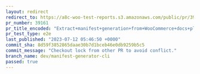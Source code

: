 ```yaml
---
layout: redirect
redirect_to: https://a8c-woo-test-reports.s3.amazonaws.com/public/pr/39161/e2e/index.html
pr_number: 39161
pr_title_encoded: "Extract+manifest+generation+from+WooCommerce+docs+plugin+into+a+CLI+tool"
pr_test_type: e2e
last_published: "2023-07-12 05:46:50 +0000"
commit_sha: 8d59f3852865daae30b7d1bceb46e0db9259b5c5
commit_message: "Checkout lock from other PR to avoid conflict."
branch_name: dev/manifest-generator-cli
passed: true
---
```

